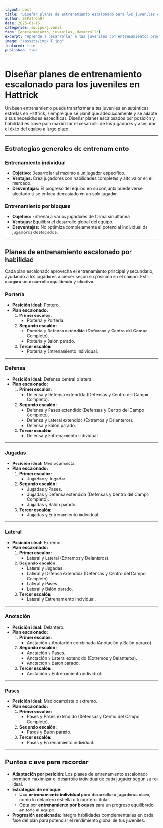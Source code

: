 ```yaml
---
layout: post
title: "Diseñar planes de entrenamiento escalonado para los juveniles en Hattrick"
author: elPatronHT
date: 2025-01-16
categories: equipo-juvenil
tags: [entrenamiento, juveniles, desarrollo]
excerpt: "Aprende a desarrollar a tus juveniles con entrenamientos progresivos y optimizados."
image: "/assets/img/HT.jpg"
featured: true
published: true
---
```


# Diseñar planes de entrenamiento escalonado para los juveniles en Hattrick

Un buen entrenamiento puede transformar a tus juveniles en auténticas estrellas en Hattrick, siempre que se planifique adecuadamente y se adapte a sus necesidades específicas. Diseñar planes escalonados por posición y habilidad es clave para maximizar el desarrollo de los jugadores y asegurar el éxito del equipo a largo plazo.

---

## Estrategias generales de entrenamiento

### Entrenamiento individual

- **Objetivo:** Desarrollar al máximo a un jugador específico.
- **Ventajas:** Crea jugadores con habilidades completas y alto valor en el mercado.
- **Desventajas:** El progreso del equipo en su conjunto puede verse afectado si se enfoca demasiado en un solo jugador.

### Entrenamiento por bloques

- **Objetivo:** Entrenar a varios jugadores de forma simultánea.
- **Ventajas:** Equilibra el desarrollo global del equipo.
- **Desventajas:** No optimiza completamente el potencial individual de jugadores destacados.

---

## Planes de entrenamiento escalonado por habilidad

Cada plan escalonado aprovecha el entrenamiento principal y secundario, ayudando a los jugadores a crecer según su posición en el campo. Esto asegura un desarrollo equilibrado y efectivo.

### Portería

- **Posición ideal:** Portero.
- **Plan escalonado:**
  1. **Primer escalón:**
     - Portería y Portería.
  2. **Segundo escalón:**
     - Portería y Defensa extendida (Defensas y Centro del Campo Completo).
     - Portería y Balón parado.
  3. **Tercer escalón:**
     - Portería y Entrenamiento individual.

---

### Defensa

- **Posición ideal:** Defensa central o lateral.
- **Plan escalonado:**
  1. **Primer escalón:**
     - Defensa y Defensa extendida (Defensas y Centro del Campo Completo).
  2. **Segundo escalón:**
     - Defensa y Pases extendido (Defensas y Centro del Campo Completo).
     - Defensa y Lateral extendido (Extremos y Delanteros).
     - Defensa y Balón parado.
  3. **Tercer escalón:**
     - Defensa y Entrenamiento individual.

---

### Jugadas

- **Posición ideal:** Mediocampista.
- **Plan escalonado:**
  1. **Primer escalón:**
     - Jugadas y Jugadas.
  2. **Segundo escalón:**
     - Jugadas y Pases.
     - Jugadas y Defensa extendida (Defensas y Centro del Campo Completo).
     - Jugadas y Balón parado.
  3. **Tercer escalón:**
     - Jugadas y Entrenamiento individual.

---

### Lateral

- **Posición ideal:** Extremo.
- **Plan escalonado:**
  1. **Primer escalón:**
     - Lateral y Lateral (Extremos y Delanteros).
  2. **Segundo escalón:**
     - Lateral y Jugadas.
     - Lateral y Defensa extendida (Defensas y Centro del Campo Completo).
     - Lateral y Pases.
     - Lateral y Balón parado.
  3. **Tercer escalón:**
     - Lateral y Entrenamiento individual.

---

### Anotación

- **Posición ideal:** Delantero.
- **Plan escalonado:**
  1. **Primer escalón:**
     - Anotación y Anotación combinada (Anotación y Balón parado).
  2. **Segundo escalón:**
     - Anotación y Pases.
     - Anotación y Lateral extendido (Extremos y Delanteros).
     - Anotación y Balón parado.
  3. **Tercer escalón:**
     - Anotación y Entrenamiento individual.

---

### Pases

- **Posición ideal:** Mediocampista o extremo.
- **Plan escalonado:**
  1. **Primer escalón:**
     - Pases y Pases extendido (Defensas y Centro del Campo Completo).
  2. **Segundo escalón:**
     - Pases y Balón parado.
  3. **Tercer escalón:**
     - Pases y Entrenamiento individual.

---

## Puntos clave para recordar

- **Adaptación por posición:** Los planes de entrenamiento escalonado permiten maximizar el desarrollo individual de cada jugador según su rol ideal.
- **Estrategias de enfoque:**
  - Usa **entrenamiento individual** para desarrollar a jugadores clave, como tu delantero estrella o tu portero titular.
  - Opta por **entrenamiento por bloques** para un progreso equilibrado en todo el equipo.
- **Progresión escalonada:** Integra habilidades complementarias en cada fase del plan para potenciar el rendimiento global de tus juveniles.
